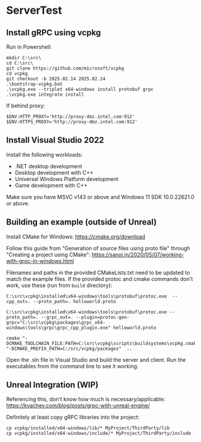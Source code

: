 # ServerTest

## Install gRPC using vcpkg

Run in Powershell:

```
mkdir C:\src\
cd C:\src\
git clone https://github.com/microsoft/vcpkg
cd vcpkg
git checkout -b 2025.02.14 2025.02.14
.\bootstrap-vcpkg.bat
.\vcpkg.exe --triplet x64-windows install protobuf grpc
.\vcpkg.exe integrate install
```

If behind proxy:

```
$ENV:HTTP_PROXY='http://proxy-dmz.intel.com:912'
$ENV:HTTPS_PROXY='http://proxy-dmz.intel.com:912'
```

## Install Visual Studio 2022

Install the following workloads:

- .NET desktop development
- Desktop development with C++
- Universal Windows Platform development
- Game development with C++

Make sure you have MSVC v143 or above and Windows 11 SDK 10.0.22621.0 or above.

## Building an example (outside of Unreal)

Install CMake for Windows: https://cmake.org/download

Follow this guide from "Generation of source files using proto file" through "Creating a project using CMake": https://sanoj.in/2020/05/07/working-with-grpc-in-windows.html

Filenames and paths in the provided CMakeLists.txt need to be updated to match the example files. If the provided protoc and cmake commands don't work, use these (run from `build` directory):

```
C:\src\vcpkg\installed\x64-windows\tools\protobuf\protoc.exe  --cpp_out=. --proto_path=. helloworld.proto

C:\src\vcpkg\installed\x64-windows\tools\protobuf\protoc.exe --proto_path=. --grpc_out=. --plugin=protoc-gen-grpc="C:\src\vcpkg\packages\grpc_x64-windows\tools\grpc\grpc_cpp_plugin.exe" helloworld.proto

cmake "-DCMAKE_TOOLCHAIN_FILE:PATH=C:\src\vcpkg\scripts\buildsystems\vcpkg.cmake" "-DCMAKE_PREFIX_PATH=C:/src/vcpkg/packages"  ..
```

Open the .sln file in Visual Studio and build the server and client. Run the executables from the command line to see it working.

## Unreal Integration (WIP)

Referencing this, don't know how much is necessary/applicable: https://kvachev.com/blog/posts/grpc-with-unreal-engine/

Definitely at least copy gRPC libraries into the project:

```
cp vcpkg/installed/x64-windows/lib/* MyProject/ThirdParty/lib
cp vcpkg/installed/x64-windows/include/* MyProject/ThirdParty/include
```
